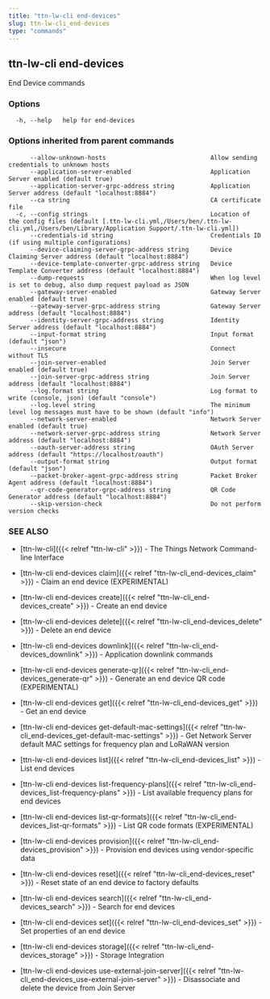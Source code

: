 ```yaml
---
title: "ttn-lw-cli end-devices"
slug: ttn-lw-cli_end-devices
type: "commands"
---
```


## ttn-lw-cli end-devices

End Device commands

### Options

```
  -h, --help   help for end-devices
```

### Options inherited from parent commands

```
      --allow-unknown-hosts                             Allow sending credentials to unknown hosts
      --application-server-enabled                      Application Server enabled (default true)
      --application-server-grpc-address string          Application Server address (default "localhost:8884")
      --ca string                                       CA certificate file
  -c, --config strings                                  Location of the config files (default [.ttn-lw-cli.yml,/Users/ben/.ttn-lw-cli.yml,/Users/ben/Library/Application Support/.ttn-lw-cli.yml])
      --credentials-id string                           Credentials ID (if using multiple configurations)
      --device-claiming-server-grpc-address string      Device Claiming Server address (default "localhost:8884")
      --device-template-converter-grpc-address string   Device Template Converter address (default "localhost:8884")
      --dump-requests                                   When log level is set to debug, also dump request payload as JSON
      --gateway-server-enabled                          Gateway Server enabled (default true)
      --gateway-server-grpc-address string              Gateway Server address (default "localhost:8884")
      --identity-server-grpc-address string             Identity Server address (default "localhost:8884")
      --input-format string                             Input format (default "json")
      --insecure                                        Connect without TLS
      --join-server-enabled                             Join Server enabled (default true)
      --join-server-grpc-address string                 Join Server address (default "localhost:8884")
      --log.format string                               Log format to write (console, json) (default "console")
      --log.level string                                The minimum level log messages must have to be shown (default "info")
      --network-server-enabled                          Network Server enabled (default true)
      --network-server-grpc-address string              Network Server address (default "localhost:8884")
      --oauth-server-address string                     OAuth Server address (default "https://localhost/oauth")
      --output-format string                            Output format (default "json")
      --packet-broker-agent-grpc-address string         Packet Broker Agent address (default "localhost:8884")
      --qr-code-generator-grpc-address string           QR Code Generator address (default "localhost:8884")
      --skip-version-check                              Do not perform version checks
```

### SEE ALSO

* [ttn-lw-cli]({{< relref "ttn-lw-cli" >}})	 - The Things Network Command-line Interface
* [ttn-lw-cli end-devices claim]({{< relref "ttn-lw-cli_end-devices_claim" >}})	 - Claim an end device (EXPERIMENTAL)
* [ttn-lw-cli end-devices create]({{< relref "ttn-lw-cli_end-devices_create" >}})	 - Create an end device
* [ttn-lw-cli end-devices delete]({{< relref "ttn-lw-cli_end-devices_delete" >}})	 - Delete an end device
* [ttn-lw-cli end-devices downlink]({{< relref "ttn-lw-cli_end-devices_downlink" >}})	 - Application downlink commands
* [ttn-lw-cli end-devices generate-qr]({{< relref "ttn-lw-cli_end-devices_generate-qr" >}})	 - Generate an end device QR code (EXPERIMENTAL)
* [ttn-lw-cli end-devices get]({{< relref "ttn-lw-cli_end-devices_get" >}})	 - Get an end device
* [ttn-lw-cli end-devices get-default-mac-settings]({{< relref "ttn-lw-cli_end-devices_get-default-mac-settings" >}})	 - Get Network Server default MAC settings for frequency plan and LoRaWAN version
* [ttn-lw-cli end-devices list]({{< relref "ttn-lw-cli_end-devices_list" >}})	 - List end devices
* [ttn-lw-cli end-devices list-frequency-plans]({{< relref "ttn-lw-cli_end-devices_list-frequency-plans" >}})	 - List available frequency plans for end devices
* [ttn-lw-cli end-devices list-qr-formats]({{< relref "ttn-lw-cli_end-devices_list-qr-formats" >}})	 - List QR code formats (EXPERIMENTAL)
* [ttn-lw-cli end-devices provision]({{< relref "ttn-lw-cli_end-devices_provision" >}})	 - Provision end devices using vendor-specific data
* [ttn-lw-cli end-devices reset]({{< relref "ttn-lw-cli_end-devices_reset" >}})	 - Reset state of an end device to factory defaults
* [ttn-lw-cli end-devices search]({{< relref "ttn-lw-cli_end-devices_search" >}})	 - Search for end devices
* [ttn-lw-cli end-devices set]({{< relref "ttn-lw-cli_end-devices_set" >}})	 - Set properties of an end device
* [ttn-lw-cli end-devices storage]({{< relref "ttn-lw-cli_end-devices_storage" >}})	 - Storage Integration

* [ttn-lw-cli end-devices use-external-join-server]({{< relref "ttn-lw-cli_end-devices_use-external-join-server" >}})	 - Disassociate and delete the device from Join Server

